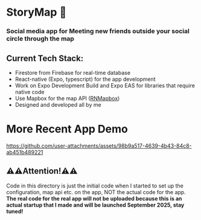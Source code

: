 # StoryMap 📍
### Social media app for Meeting new friends outside your social circle through the map

## Current Tech Stack:
- Firestore from Firebase for real-time database
- React-native (Expo, typescript) for the app development
- Work on Expo Development Build and Expo EAS for libraries that require native code
- Use Mapbox for the map API ([RNMapbox](https://github.com/rnmapbox/maps))
- Designed and developed all by me

# More Recent App Demo
https://github.com/user-attachments/assets/98b9a517-4639-4b43-84c8-ab451b489221

## ⚠️⚠️Attention!⚠️⚠️
Code in this directory is just the initial code when I started to set up the configuration, map api etc. on the app, NOT the actual code for the app.
**The real code for the real app will not be uploaded because this is an actual startup that I made and will be launched September 2025, stay tuned!**




